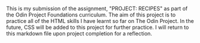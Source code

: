 This is my submission of the assignment, "PROJECT: RECIPES" as part of the Odin Project Foundations curriculum.
The aim of this project is to practice all of the HTML skills I have learnt so far on The Odin Project.
In the future, CSS will be added to this project for further practice.
I will return to this markdown file upon project completion for a reflection.
